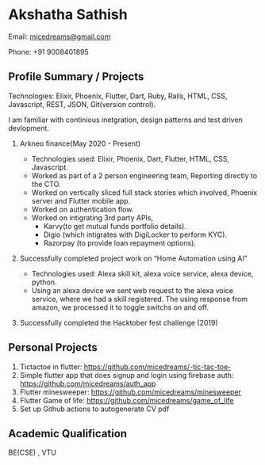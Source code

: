 # Akshatha Sathish

Email: micedreams@gmail.com

Phone: +91 9008401895

## Profile Summary / Projects

Technologies: Elixir, Phoenix, Flutter, Dart, Ruby, Rails, HTML, CSS, Javascript, REST, JSON, Git(version control).

I am familiar with continious inetgration, design patterns and test driven devlopment.

1. Arkneo finance(May 2020 - Present)
   * Technologies used: Elixir, Phoenix, Dart, Flutter, HTML, CSS, Javascript.
   * Worked as part of a 2 person engineering team, Reporting directly to the CTO.
   * Worked on vertically sliced full stack stories which involved, Phoenix server and Flutter mobile app.
   * Worked on authentication flow.
   * Worked on intigrating 3rd party APIs,
      * Karvy(to get mutual funds portfolio details). 
      * Digio (which intigrates with DigiLocker to perform KYC).
      * Razorpay (to provide loan repayment options). 
1. Successfully completed project work on “Home Automation using AI”
    * Technologies used: Alexa skill kit, alexa voice service, alexa device, python.
    * Using an alexa device we sent web request to the alexa voice service, 
    where we had a skill registered. The using response from amazon, we processed it to toggle switchs on and off.


1. Successfully completed the Hacktober fest challenge (2019)

## Personal Projects
1. Tictactoe in flutter: https://github.com/micedreams/-tic-tac-toe-
1. Simple flutter app that does signup and login using firebase auth: https://github.com/micedreams/auth_app 
1. Flutter minesweeper: https://github.com/micedreams/minesweeper
1. Flutter Game of life: https://github.com/micedreams/game_of_life
1. Set up Github actions to autogenerate CV pdf

## Academic Qualification
BE(CSE) , VTU 
